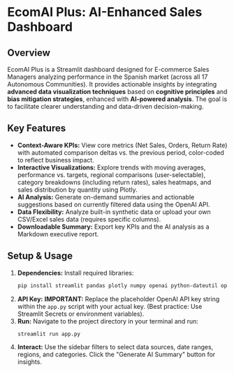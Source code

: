 # EcomAI Plus: AI-Enhanced Sales Dashboard

## Overview

EcomAI Plus is a Streamlit dashboard designed for E-commerce Sales Managers analyzing performance in the Spanish market (across all 17 Autonomous Communities). It provides actionable insights by integrating **advanced data visualization techniques** based on **cognitive principles** and **bias mitigation strategies**, enhanced with **AI-powered analysis**. The goal is to facilitate clearer understanding and data-driven decision-making.

## Key Features

*   **Context-Aware KPIs:** View core metrics (Net Sales, Orders, Return Rate) with automated comparison deltas vs. the previous period, color-coded to reflect business impact.
*   **Interactive Visualizations:** Explore trends with moving averages, performance vs. targets, regional comparisons (user-selectable), category breakdowns (including return rates), sales heatmaps, and sales distribution by quantity using Plotly.
*   **AI Analysis:** Generate on-demand summaries and actionable suggestions based on currently filtered data using the OpenAI API.
*   **Data Flexibility:** Analyze built-in synthetic data or upload your own CSV/Excel sales data (requires specific columns).
*   **Downloadable Summary:** Export key KPIs and the AI analysis as a Markdown executive report.

## Setup & Usage

1.  **Dependencies:** Install required libraries:
    ```bash
    pip install streamlit pandas plotly numpy openai python-dateutil openpyxl
    ```
2.  **API Key:** **IMPORTANT:** Replace the placeholder OpenAI API key string within the `app.py` script with your actual key. (Best practice: Use Streamlit Secrets or environment variables).
3.  **Run:** Navigate to the project directory in your terminal and run:
    ```bash
    streamlit run app.py
    ```
4.  **Interact:** Use the sidebar filters to select data sources, date ranges, regions, and categories. Click the "Generate AI Summary" button for insights.
